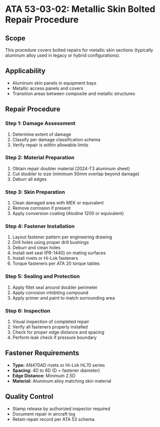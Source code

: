 # ATA 53-03-02: Metallic Skin Bolted Repair Procedure

## Scope
This procedure covers bolted repairs for metallic skin sections (typically aluminum alloy used in legacy or hybrid configurations).

## Applicability
- Aluminum skin panels in equipment bays
- Metallic access panels and covers
- Transition areas between composite and metallic structures

## Repair Procedure

### Step 1: Damage Assessment
1. Determine extent of damage
2. Classify per damage classification schema
3. Verify repair is within allowable limits

### Step 2: Material Preparation
1. Obtain repair doubler material (2024-T3 aluminum sheet)
2. Cut doubler to size (minimum 50mm overlap beyond damage)
3. Deburr all edges

### Step 3: Skin Preparation
1. Clean damaged area with MEK or equivalent
2. Remove corrosion if present
3. Apply conversion coating (Alodine 1200 or equivalent)

### Step 4: Fastener Installation
1. Layout fastener pattern per engineering drawing
2. Drill holes using proper drill bushings
3. Deburr and clean holes
4. Install wet seal (PR-1440) on mating surfaces
5. Install rivets or Hi-Lok fasteners
6. Torque fasteners per ATA 20 torque tables

### Step 5: Sealing and Protection
1. Apply fillet seal around doubler perimeter
2. Apply corrosion inhibiting compound
3. Apply primer and paint to match surrounding area

### Step 6: Inspection
1. Visual inspection of completed repair
2. Verify all fasteners properly installed
3. Check for proper edge distance and spacing
4. Perform leak check if pressure boundary

## Fastener Requirements
- **Type:** AN470AD rivets or Hi-Lok HL70 series
- **Spacing:** 4D to 6D (D = fastener diameter)
- **Edge Distance:** Minimum 2.5D
- **Material:** Aluminum alloy matching skin material

## Quality Control
- Stamp release by authorized inspector required
- Document repair in aircraft log
- Retain repair record per ATA 53 schema
